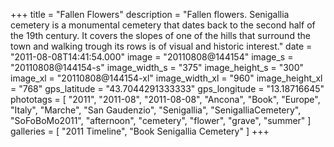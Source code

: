 +++
title = "Fallen Flowers"
description = "Fallen flowers. Senigallia cemetery is a monumental cemetery that dates back to the second half of the 19th century. It covers the slopes of one of the hills that surround the town and walking trough its rows is of visual and historic interest."
date = "2011-08-08T14:41:54.000"
image = "20110808@144154"
image_s = "20110808@144154-s"
image_width_s = "375"
image_height_s = "300"
image_xl = "20110808@144154-xl"
image_width_xl = "960"
image_height_xl = "768"
gps_latitude = "43.7044291333333"
gps_longitude = "13.18716645"
phototags = [ "2011", "2011-08", "2011-08-08", "Ancona", "Book", "Europe", "Italy", "Marche", "San Gaudenzio", "Senigallia", "SenigalliaCemetery", "SoFoBoMo2011", "afternoon", "cemetery", "flower", "grave", "summer" ]
galleries = [ "2011 Timeline", "Book Senigallia Cemetery" ]
+++
